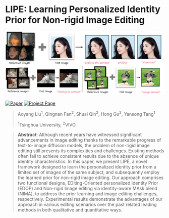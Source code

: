 

# LIPE: Learning Personalized Identity Prior for Non-rigid Image Editing

![teaser](figures/teaser.png)

[![Paper](https://img.shields.io/badge/cs.CV-Paper-66cdaa?logo=arxiv&logoColor=66cdaa)](https://arxiv.org/abs/2406.17236)
[![Project Page](https://img.shields.io/badge/Project-Website-66cdaa?logo=googlechrome&logoColor=66cdaa)](https://ay-liu.github.io/lipe.github.io/)

> Aoyang Liu<sup>1</sup>, Qingnan Fan<sup>2</sup>, Shuai Qin<sup>2</sup>, Hong Gu<sup>2</sup>, Yansong Tang<sup>1</sup>
> 
> <sup>1</sup>Tsinghua University, <sup>2</sup>VIVO.

>**Abstract**: 
> Although recent years have witnessed significant advancements in image editing thanks to the remarkable progress of text-to-image diffusion models, the problem of non-rigid image editing still presents its complexities and challenges. Existing methods often fail to achieve consistent results due to the absence of unique identity characteristics. In this paper, we present LIPE, a novel framework designed to learn the personalized identity prior from a limited set of images of the same subject, and subsequently employ the learned prior for non-rigid image editing. Our approach comprises two functional designs, EDiting-Oriented personalized identity Prior (EDOP) and Non-rigid Image editing via identity-aware MAsk blend (NIMA), to address the prior learning and image editing challenges, respectively. Experimental results demonstrate the advantages of our approach in various editing scenarios over the past related leading methods in both qualitative and quantitative ways.



